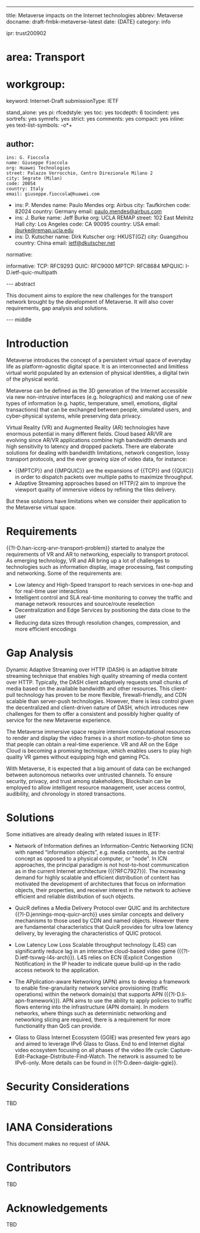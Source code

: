 ---
title: Metaverse impacts on the Internet technologies
abbrev: Metaverse
docname: draft-fmbk-metaverse-latest
date: {DATE}
category: info

ipr: trust200902
# area: Transport
# workgroup:
keyword: Internet-Draft
submissionType: IETF

stand_alone: yes
pi:
  rfcedstyle: yes
  toc: yes
  tocdepth: 6
  tocindent: yes
  sortrefs: yes
  symrefs: yes
  strict: yes
  comments: yes
  compact: yes
  inline: yes
  text-list-symbols: -o*+

author:
  -
    ins: G. Fioccola
    name: Giuseppe Fioccola
    org: Huawei Technologies
    street: Palazzo Verrocchio, Centro Direzionale Milano 2
    city: Segrate (Milan)
    code: 20054
    country: Italy
    email: giuseppe.fioccola@huawei.com
  -
    ins: P. Mendes
    name: Paulo Mendes
    org: Airbus
    city: Taufkirchen
    code: 82024
    country: Germany
    email: paulo.mendes@airbus.com
  -
    ins: J. Burke
    name: Jeff Burke
    org: UCLA REMAP
    street: 102 East Melnitz Hall
    city: Los Angeles
    code: CA  90095
    country: USA
    email: jburke@remap.ucla.edu
  -
    ins: D. Kutscher
    name: Dirk Kutscher
    org: HKUST(GZ)
    city: Guangzhou
    country: China
    email: ietf@dkutscher.net


normative:

informative:
  TCP: RFC9293
  QUIC: RFC9000
  MPTCP: RFC8684
  MPQUIC: I-D.ietf-quic-multipath


--- abstract

This document aims to explore the new challenges for the transport network
brought by the development of Metaverse.
It will also cover requirements, gap analysis and solutions.

--- middle

# Introduction

Metaverse introduces the concept of a persistent virtual space of everyday life
as platform-agnostic digital space. It is an interconnected and limitless virtual
world populated by an extension of physical identities, a digital twin of the
physical world.

Metaverse can be defined as the 3D generation of the Internet accessible via
new non-intrusive interfaces (e.g. holographics) and making use of new types
of information (e.g. haptic, temperature, smell, emotions, digital transactions)
that can be exchanged between people, simulated users, and cyber-physical
systems, while preserving data privacy.

Virtual Reality (VR) and Augmented Reality (AR) technologies have enormous
potential in many different fields.
Cloud based AR/VR are evolving since AR/VR applications combine high bandwidth
demands and high sensitivity to latency and dropped packets.
There are elaborate solutions for dealing with bandwidth limitations, network
congestion, lossy transport protocols, and the ever growing size of video data,
for instance:
 * {{MPTCP}} and {{MPQUIC}} are the expansions of {{TCP}} and {{QUIC}} in order to
 dispatch packets over multiple paths to maximize throughput.
 * Adaptive Streaming approaches based on HTTP/2 aim to improve the viewport quality
 of immersive videos by refining the tiles delivery.

But these solutions have limitations when we consider their application to the
Metaverse virtual space.

# Requirements

{{?I-D.han-iccrg-arvr-transport-problem}} started to analyze the requirements of
VR and AR to networking, especially to transport protocol.
As emerging technology, VR and AR bring up a lot of challenges to technologies
such as information display, image processing, fast computing and networking.
Some of the requirements are:

* Low latency and High-Speed transport to reach services in one-hop and for real-time
user interactions
* Intelligent control and SLA real-time monitoring to convey the traffic and manage
network resources and source/route reselection
* Decentralization and Edge Services by positioning the data close to the user
* Reducing data sizes through resolution changes, compression, and more efficient encodings


# Gap Analysis

Dynamic Adaptive Streaming over HTTP (DASH) is an adaptive bitrate streaming
technique that enables high quality streaming of media content over HTTP.
Typically, the DASH client adaptively requests small chunks of media based on
the available bandwidth and other resources. This client-pull technology has
proven to be more flexible, firewall-friendly, and CDN scalable than server-push
technologies. However, there is less control given the decentralized and
client-driven nature of DASH, which introduces new challenges for them to offer
a consistent and possibly higher quality of service for the new Metaverse
experience.

The Metaverse immersive space require intensive computational resources to render
and display the video frames in a short motion-to-photon time so that people can
obtain a real-time experience.
VR and AR on the Edge Cloud is becoming a promising technique, which enables
users to play high quality VR games without equipping high end gaming PCs.

With Metaverse, it is expected that a big amount of data can be exchanged between
autonomous networks over untrusted channels. To ensure security, privacy, and
trust among stakeholders, Blockchain can be employed to allow intelligent resource
management, user access control, audibility, and chronology in stored transactions.

# Solutions

Some initiatives are already dealing with related issues in IETF:

* Network of Information defines an Information-Centric Networking (ICN) with named
  “information objects”, e.g. media contents, as the central concept as opposed to
  a physical computer, or "node".
  In ICN approaches, the principal paradigm is not host-to-host communication as in
  the current Internet architecture ({{?RFC7927}}).
  The increasing demand for highly scalable and efficient distribution of content
  has motivated the development of architectures that focus on information objects,
  their properties, and receiver interest in the network to achieve efficient and
  reliable distribution of such objects.

* QuicR defines a Media Delivery Protocol over QUIC and its architecture
  {{?I-D.jennings-moq-quicr-arch}} uses similar concepts and delivery mechanisms to
  those used by CDN and named objects. However there are fundamental
  characteristics that QuicR provides for ultra low latency delivery, by leveraging
  the characteristics of QUIC protocol.

* Low Latency Low Loss Scalable throughput technology (L4S) can significantly reduce
  lag in an interactive cloud-based video game ({{?I-D.ietf-tsvwg-l4s-arch}}).
  L4S relies on ECN (Explicit Congestion Notification) in the IP header to indicate
  queue build-up in the radio access network to the application.

* The APplication-aware Networking (APN) aims to develop a framework to enable
  fine-granularity network service provisioning (traffic operations) within the
  network domain(s) that supports APN ({{?I-D.li-apn-framework}}). APN aims to use
  the ability to apply policies to traffic flows entering into the infrastructure
  (APN domain).
  In modern networks, where things such as deterministic networking and networking
  slicing are required, there is a requirement for more functionality than QoS can
  provide.

* Glass to Glass Internet Ecosystem (GGIE) was presented few years ago and aimed to
  leverage IPv6 Glass to Glass. End to end Internet digital video ecosystem focusing
  on all phases of the video life cycle: Capture-Edit-Package-Distribute-Find-Watch.
  The network is assumed to be IPv6-only. More details can be found in
  {{?I-D.deen-daigle-ggie}}.


# Security Considerations

TBD

# IANA Considerations

This document makes no request of IANA.

# Contributors

TBD

# Acknowledgements

TBD
